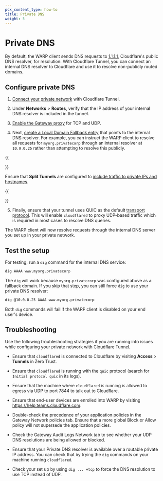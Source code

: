 ```yaml
---
pcx_content_type: how-to
title: Private DNS
weight: 5
---
```


# Private DNS

By default, the WARP client sends DNS requests to [1.1.1.1](/1.1.1.1/), Cloudflare's public DNS resolver, for resolution. With Cloudflare Tunnel, you can connect an internal DNS resolver to Cloudflare and use it to resolve non-publicly routed domains.

## Configure private DNS

1. [Connect your private network](/cloudflare-one/connections/connect-networks/get-started/) with Cloudflare Tunnel.

2. Under **Networks** > **Routes**, verify that the IP address of your internal DNS resolver is included in the tunnel.

3. [Enable the Gateway proxy](/cloudflare-one/policies/gateway/proxy/#enable-the-gateway-proxy) for TCP and UDP.

4. Next, [create a Local Domain Fallback entry](/cloudflare-one/connections/connect-devices/warp/configure-warp/route-traffic/local-domains/) that points to the internal DNS resolver. For example, you can instruct the WARP client to resolve all requests for `myorg.privatecorp` through an internal resolver at `10.0.0.25` rather than attempting to resolve this publicly.

{{<Aside type="note">}}

Ensure that **Split Tunnels** are configured to [include traffic to private IPs and hostnames](/cloudflare-one/connections/connect-networks/private-net/connect-private-networks/#3-route-private-network-ips-through-warp).

{{</Aside>}}

5. Finally, ensure that your tunnel uses QUIC as the default [transport protocol](/cloudflare-one/connections/connect-networks/configure-tunnels/tunnel-run-parameters/#protocol). This will enable `cloudflared` to proxy UDP-based traffic which is required in most cases to resolve DNS queries.

The WARP client will now resolve requests through the internal DNS server you set up in your private network.

## Test the setup

For testing, run a `dig` command for the internal DNS service:

```sh
dig AAAA www.myorg.privatecorp
```

The `dig` will work because `myorg.privatecorp` was configured above as a fallback domain. If you skip that step, you can still force `dig` to use your private DNS resolver:

```sh
dig @10.0.0.25 AAAA www.myorg.privatecorp
```

Both `dig` commands will fail if the WARP client is disabled on your end user's device.

## Troubleshooting

Use the following troubleshooting strategies if you are running into issues while configuring your private network with Cloudflare Tunnel.

- Ensure that `cloudflared` is connected to Cloudflare by visiting **Access** > **Tunnels** in Zero Trust.

- Ensure that `cloudflared` is running with the `quic` protocol (search for `Initial protocol quic` in its logs).

- Ensure that the machine where `cloudflared` is running is allowed to egress via UDP to port 7844 to talk out to Cloudflare.

- Ensure that end-user devices are enrolled into WARP by visiting <https://help.teams.cloudflare.com>.

- Double-check the precedence of your application policies in the Gateway Network policies tab. Ensure that a more global Block or Allow policy will not supersede the application policies.

- Check the Gateway Audit Logs Network tab to see whether your UDP DNS resolutions are being allowed or blocked.

- Ensure that your Private DNS resolver is available over a routable private IP address. You can check that by trying the `dig` commands on your machine running `cloudflared`.

- Check your set up by using `dig ... +tcp` to force the DNS resolution to use TCP instead of UDP.
